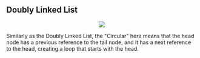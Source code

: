 ## Doubly Linked List

<p align="center">
    <img src="../.github/circularlinkedlist.png">
</p>

Similarly as the Doubly Linked List, the "Circular" here means that the head node has a previous reference to the tail node, and it has a next reference to the head, creating a loop that starts with the head.